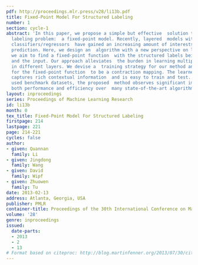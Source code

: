 ```yaml
---
pdf: http://proceedings.mlr.press/v28/li13b.pdf
title: Fixed-Point Model For Structured Labeling
number: 1
section: cycle-1
abstract: 'In this paper, we propose a simple but effective  solution to the structured
  labeling problem:  a fixed-point model. Recently, layered  models with sequential
  classifiers/regressors  have gained an increasing amount of interests  for structural
  prediction. Here, we design an  algorithm with a new perspective on layered  models;
  we aim to find a fixed-point function  with the structured labels being both the  output
  and the input. Our approach alleviates  the burden in learning multiple/different  classifiers
  in different layers. We devise a  training strategy for our method and provide  justifications
  for the fixed-point function  to be a contraction mapping. The learned  function
  captures rich contextual information  and is easy to train and test. On several  widely
  used benchmark datasets, the proposed  method observes significant improvement  in
  both performance and efficiency over  many state-of-the-art algorithms.'
layout: inproceedings
series: Proceedings of Machine Learning Research
id: li13b
month: 0
tex_title: Fixed-Point Model For Structured Labeling
firstpage: 214
lastpage: 221
page: 214-221
cycles: false
author:
- given: Quannan
  family: Li
- given: Jingdong
  family: Wang
- given: David
  family: Wipf
- given: Zhuowen
  family: Tu
date: 2013-02-13
address: Atlanta, Georgia, USA
publisher: PMLR
container-title: Proceedings of the 30th International Conference on Machine Learning
volume: '28'
genre: inproceedings
issued:
  date-parts:
  - 2013
  - 2
  - 13
# Format based on citeproc: http://blog.martinfenner.org/2013/07/30/citeproc-yaml-for-bibliographies/
---
```

